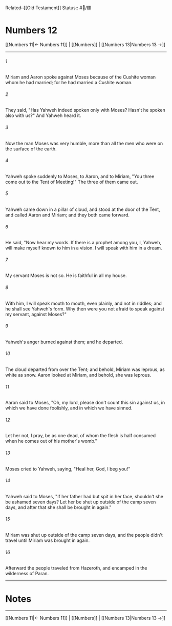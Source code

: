 Related::[[Old Testament]]
Status:: #📖/🟥
# Numbers 12

[[Numbers 11|← Numbers 11]] | [[Numbers]] | [[Numbers 13|Numbers 13 →]]
***



###### 1 
Miriam and Aaron spoke against Moses because of the Cushite woman whom he had married; for he had married a Cushite woman. 

###### 2 
They said, "Has Yahweh indeed spoken only with Moses? Hasn't he spoken also with us?" And Yahweh heard it. 

###### 3 
Now the man Moses was very humble, more than all the men who were on the surface of the earth. 

###### 4 
Yahweh spoke suddenly to Moses, to Aaron, and to Miriam, "You three come out to the Tent of Meeting!" The three of them came out. 

###### 5 
Yahweh came down in a pillar of cloud, and stood at the door of the Tent, and called Aaron and Miriam; and they both came forward. 

###### 6 
He said, "Now hear my words. If there is a prophet among you, I, Yahweh, will make myself known to him in a vision. I will speak with him in a dream. 

###### 7 
My servant Moses is not so. He is faithful in all my house. 

###### 8 
With him, I will speak mouth to mouth, even plainly, and not in riddles; and he shall see Yahweh's form. Why then were you not afraid to speak against my servant, against Moses?" 

###### 9 
Yahweh's anger burned against them; and he departed. 

###### 10 
The cloud departed from over the Tent; and behold, Miriam was leprous, as white as snow. Aaron looked at Miriam, and behold, she was leprous. 

###### 11 
Aaron said to Moses, "Oh, my lord, please don't count this sin against us, in which we have done foolishly, and in which we have sinned. 

###### 12 
Let her not, I pray, be as one dead, of whom the flesh is half consumed when he comes out of his mother's womb." 

###### 13 
Moses cried to Yahweh, saying, "Heal her, God, I beg you!" 

###### 14 
Yahweh said to Moses, "If her father had but spit in her face, shouldn't she be ashamed seven days? Let her be shut up outside of the camp seven days, and after that she shall be brought in again." 

###### 15 
Miriam was shut up outside of the camp seven days, and the people didn't travel until Miriam was brought in again. 

###### 16 
Afterward the people traveled from Hazeroth, and encamped in the wilderness of Paran.

---
# Notes


***
[[Numbers 11|← Numbers 11]] | [[Numbers]] | [[Numbers 13|Numbers 13 →]]
